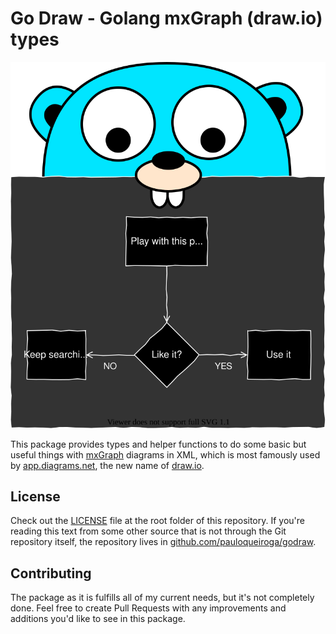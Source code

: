 # Go Draw - Golang mxGraph (draw.io) types

![Gopher mascot](godraw.svg)

This package provides types and helper functions to do some basic but useful things with [mxGraph](https://github.com/jgraph/mxgraph) diagrams in XML, which is most famously used by [app.diagrams.net](https://app.diagrams.net), the new name of [draw.io](https://draw.io).

## License

Check out the [LICENSE](https://raw.githubusercontent.com/pauloqueiroga/godraw/main/LICENSE) file at the root folder of this repository. If you're reading this text from some other source that is not through the Git repository itself, the repository lives in [github.com/pauloqueiroga/godraw](https://github.com/pauloqueiroga/godraw).

## Contributing

The package as it is fulfills all of my current needs, but it's not completely done. Feel free to create Pull Requests with any improvements and additions you'd like to see in this package.
